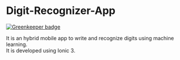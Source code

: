 # Digit-Recognizer-App

[![Greenkeeper badge](https://badges.greenkeeper.io/sudhir512kj/digit-recognizer-ionic-app.svg)](https://greenkeeper.io/)

It is an hybrid mobile app to write and recognize digits using machine learning.<br>
It is developed using Ionic 3.
